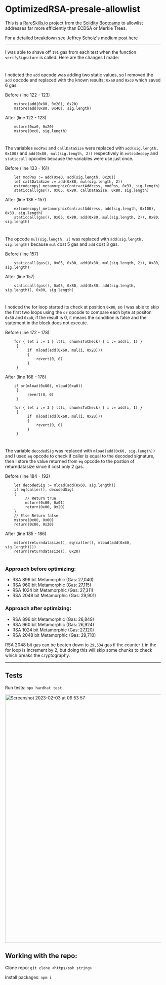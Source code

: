 # OptimizedRSA-presale-allowlist

This is a [RareSkills.io](https://RareSkills.io) project from the [Solidity Bootcamp](https://www.rareskills.io/web3-blockchain-bootcamps-solidity) to allowlist addresses far more efficiently than ECDSA or Merkle Trees.

For a detailed breakdown see Jeffrey Scholz's medium post [here](https://medium.com/donkeverse/hardcore-gas-savings-in-nft-minting-part-2-signatures-vs-merkle-trees-917c43c59b07)

<hr>

I was able to shave off `191` gas from each test when the function `verifySignature` is called. Here are the changes I made:

#

I noticted the `add` opcode was adding two static values, so I removed the `add` opcode and replaced with the known results; `0xa0` and `0xc0` which saved 6 gas.

Before (line 122 - 123)

```
    mstore(add(0x80, 0x20), 0x20)
    mstore(add(0x80, 0x40), sig.length)
```

After (line 122 - 123)

```
    mstore(0xa0, 0x20)
    mstore(0xc0, sig.length)
```

#

The variables `modPos` and `callDataSize` were replaced with `add(sig.length, 0x100)` and `add(0x80, mul(sig.length, 2))` respectively in `extcodecopy` and `staticcall` opcodes because the variables were use just once.

Before (line 133 - 161)

```
    let modPos := add(0xe0, add(sig.length, 0x20))
    let callDataSize := add(0x80, mul(sig.length, 2))
    extcodecopy(_metamorphicContractAddress, modPos, 0x33, sig.length)
    staticcall(gas(), 0x05, 0x80, callDataSize, 0x80, sig.length)
```

After (line 136 - 157)

```
    extcodecopy(_metamorphicContractAddress, add(sig.length, 0x100), 0x33, sig.length)
    staticcall(gas(), 0x05, 0x80, add(0x80, mul(sig.length, 2)), 0x80, sig.length)
```

#

The opcode `mul(sig.length, 2)` was replaced with `add(sig.length, sig.length)` because `mul` cost 5 gas and `add` cost 3 gas.

Before (line 157)

```
    staticcall(gas(), 0x05, 0x80, add(0x80, mul(sig.length, 2)), 0x80, sig.length)
```

After (line 157)

```
    staticcall(gas(), 0x05, 0x80, add(0x80, add(sig.length, sig.length)), 0x80, sig.length)
```

#

I noticed the for loop started its check at position `0x80`, so I was able to skip the first two loops using the `or` opcode to compare each byte at positon `0x80` and `0xa0`, if the result is 0, it means the condition is false and the statement in the block does not execute.

Before (line 172 - 178)

```
    for { let i := 1 } lt(i, chunksToCheck) { i := add(i, 1) }
     {
          if  mload(add(0x60, mul(i, 0x20)))
          {
              revert(0, 0)
          }
     }
```

After (line 168 - 178)

```
    if or(mload(0x80), mload(0xa0))
     {
          revert(0, 0)
     }

    for { let i := 3 } lt(i, chunksToCheck) { i := add(i, 1) }
     {
          if  mload(add(0x60, mul(i, 0x20)))
          {
              revert(0, 0)
          }
     }
```

#

The variable `decodedSig` was replaced with `mload(add(0x60, sig.length))` and I used `eq` opcode to check if caller is equal to the decoded signature, then I store the value returned from `eq` opcode to the postion of returndatasize since it cost only 2 gas.

Before (line 184 - 192)

```
    let decodedSig := mload(add(0x60, sig.length))
    if eq(caller(), decodedSig)
    {
         // Return true
         mstore(0x00, 0x01)
         return(0x00, 0x20)
    }
    // Else Return false
    mstore(0x00, 0x00)
    return(0x00, 0x20)
```

After (line 185 - 186)

```
    mstore(returndatasize(), eq(caller(), mload(add(0x60, sig.length))))
    return(returndatasize(), 0x20)
```

#

### Approach before optimizing:

- RSA 896 bit Metamorphic (Gas: 27,040)
- RSA 960 bit Metamorphic (Gas: 27,115)
- RSA 1024 bit Metamorphic (Gas: 27,311)
- RSA 2048 bit Metamorphic (Gas: 29,901)

### Approach after optimizing:

- RSA 896 bit Metamorphic (Gas: 26,849)
- RSA 960 bit Metamorphic (Gas: 26,924)
- RSA 1024 bit Metamorphic (Gas: 27,120)
- RSA 2048 bit Metamorphic (Gas: 29,710)

RSA 2048 bit gas can be beaten down to `29,534` gas if the counter `i` in the for loop is increment by 2, but doing this will skip some chunks to check which breaks the cryptography.

<hr>

## Tests

Run tests: `npx hardhat test`

<img width="800" alt="Screenshot 2023-02-03 at 09 53 57" src="https://user-images.githubusercontent.com/36541366/216555426-427f9b64-6070-4492-9024-ff03339c9894.png">

## Working with the repo:

Clone repo: `git clone <https/ssh string>`

Install packages: `npm i`

